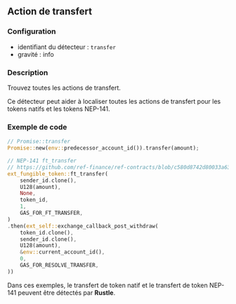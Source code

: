 
## Action de transfert

### Configuration

* identifiant du détecteur : `transfer`
* gravité : info

### Description

Trouvez toutes les actions de transfert.

Ce détecteur peut aider à localiser toutes les actions de transfert pour les tokens natifs et les tokens NEP-141.

### Exemple de code

```rust
// Promise::transfer
Promise::new(env::predecessor_account_id()).transfer(amount);
```

```rust
// NEP-141 ft_transfer
// https://github.com/ref-finance/ref-contracts/blob/c580d8742d80033a630a393180163ab70f9f3c94/ref-exchange/src/account_deposit.rs#L446
ext_fungible_token::ft_transfer(
    sender_id.clone(),
    U128(amount),
    None,
    token_id,
    1,
    GAS_FOR_FT_TRANSFER,
)
.then(ext_self::exchange_callback_post_withdraw(
    token_id.clone(),
    sender_id.clone(),
    U128(amount),
    &env::current_account_id(),
    0,
    GAS_FOR_RESOLVE_TRANSFER,
))
```

Dans ces exemples, le transfert de token natif et le transfert de token NEP-141 peuvent être détectés par **Rustle**.
